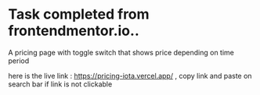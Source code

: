 # Task completed from frontendmentor.io..
A pricing page with toggle switch that shows price depending on time period

here is the live link : https://pricing-iota.vercel.app/ , copy link and paste on search bar if link is not clickable

